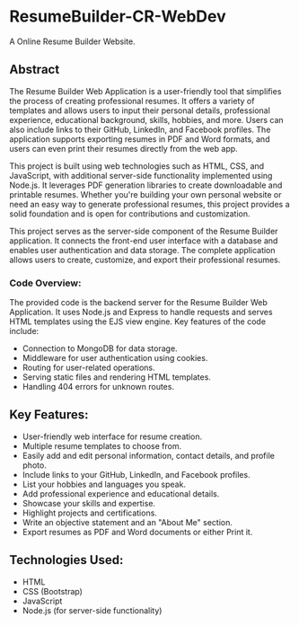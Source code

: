 # ResumeBuilder-CR-WebDev
A Online Resume Builder Website.


## Abstract
The Resume Builder Web Application is a user-friendly tool that simplifies the process of creating professional resumes. It offers a variety of templates and allows users to input their personal details, professional experience, educational background, skills, hobbies, and more. Users can also include links to their GitHub, LinkedIn, and Facebook profiles. The application supports exporting resumes in PDF and Word formats, and users can even print their resumes directly from the web app.

This project is built using web technologies such as HTML, CSS, and JavaScript, with additional server-side functionality implemented using Node.js. It leverages PDF generation libraries to create downloadable and printable resumes. Whether you're building your own personal website or need an easy way to generate professional resumes, this project provides a solid foundation and is open for contributions and customization.

This project serves as the server-side component of the Resume Builder application. It connects the front-end user interface with a database and enables user authentication and data storage. The complete application allows users to create, customize, and export their professional resumes.

### Code Overview:
The provided code is the backend server for the Resume Builder Web Application. It uses Node.js and Express to handle requests and serves HTML templates using the EJS view engine. Key features of the code include:

- Connection to MongoDB for data storage.
- Middleware for user authentication using cookies.
- Routing for user-related operations.
- Serving static files and rendering HTML templates.
- Handling 404 errors for unknown routes.

## Key Features:
- User-friendly web interface for resume creation.
- Multiple resume templates to choose from.
- Easily add and edit personal information, contact details, and profile photo.
- Include links to your GitHub, LinkedIn, and Facebook profiles.
- List your hobbies and languages you speak.
- Add professional experience and educational details.
- Showcase your skills and expertise.
- Highlight projects and certifications.
- Write an objective statement and an "About Me" section.
- Export resumes as PDF and Word documents or either Print it.

## Technologies Used:
- HTML
- CSS (Bootstrap)
- JavaScript
- Node.js (for server-side functionality)
